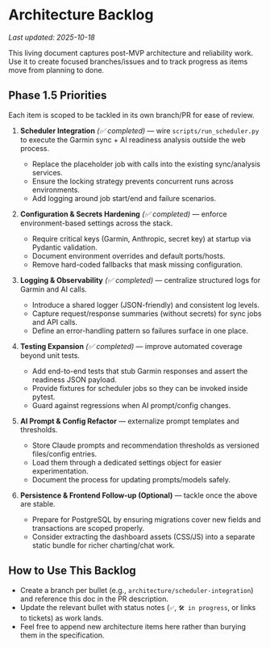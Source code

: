 # Architecture Backlog

_Last updated: 2025-10-18_

This living document captures post-MVP architecture and reliability work. Use it to create focused branches/issues and to track progress as items move from planning to done.

## Phase 1.5 Priorities

Each item is scoped to be tackled in its own branch/PR for ease of review.

1. **Scheduler Integration** _(✅ completed)_ — wire `scripts/run_scheduler.py` to execute the Garmin sync + AI readiness analysis outside the web process.
   - Replace the placeholder job with calls into the existing sync/analysis services.
   - Ensure the locking strategy prevents concurrent runs across environments.
   - Add logging around job start/end and failure scenarios.

2. **Configuration & Secrets Hardening** _(✅ completed)_ — enforce environment-based settings across the stack.
   - Require critical keys (Garmin, Anthropic, secret key) at startup via Pydantic validation.
   - Document environment overrides and default ports/hosts.
   - Remove hard-coded fallbacks that mask missing configuration.

3. **Logging & Observability** _(✅ completed)_ — centralize structured logs for Garmin and AI calls.
   - Introduce a shared logger (JSON-friendly) and consistent log levels.
   - Capture request/response summaries (without secrets) for sync jobs and API calls.
   - Define an error-handling pattern so failures surface in one place.

4. **Testing Expansion** _(✅ completed)_ — improve automated coverage beyond unit tests.
   - Add end-to-end tests that stub Garmin responses and assert the readiness JSON payload.
   - Provide fixtures for scheduler jobs so they can be invoked inside pytest.
   - Guard against regressions when AI prompt/config changes.

5. **AI Prompt & Config Refactor** — externalize prompt templates and thresholds.
   - Store Claude prompts and recommendation thresholds as versioned files/config entries.
   - Load them through a dedicated settings object for easier experimentation.
   - Document the process for updating prompts/models safely.

6. **Persistence & Frontend Follow-up (Optional)** — tackle once the above are stable.
   - Prepare for PostgreSQL by ensuring migrations cover new fields and transactions are scoped properly.
   - Consider extracting the dashboard assets (CSS/JS) into a separate static bundle for richer charting/chat work.

## How to Use This Backlog

- Create a branch per bullet (e.g., `architecture/scheduler-integration`) and reference this doc in the PR description.
- Update the relevant bullet with status notes (`✅`, `🛠️ in progress`, or links to tickets) as work lands.
- Feel free to append new architecture items here rather than burying them in the specification.
